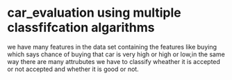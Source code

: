 # car_evaluation using multiple classfifcation algarithms
we have many features in the data set containing the features like buying which says chance of buying that car is very high or high or low,in the same way there are many attrubutes we have to classify wheather it is accepted or not accepted and whether it is good or not.
